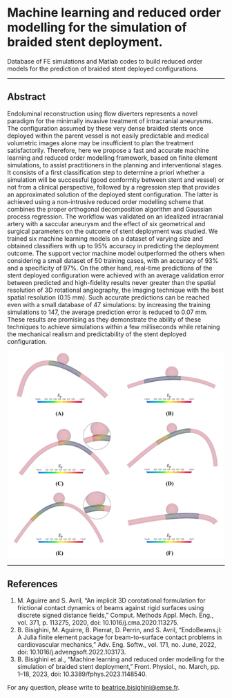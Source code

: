 # Machine learning and reduced order modelling for the simulation of braided stent deployment.

Database of FE simulations and Matlab codes to build reduced order models for the prediction of braided stent deployed configurations.

----------------------------

## Abstract
Endoluminal reconstruction using flow diverters represents a novel paradigm for the minimally invasive treatment of intracranial aneurysms. The configuration assumed by these very dense braided stents once deployed within the parent vessel is not easily predictable and medical volumetric images alone may be insufficient to plan the treatment satisfactorily. Therefore, here we propose a fast and accurate machine learning and reduced order modelling framework, based on finite element simulations, to assist practitioners in the planning and interventional stages. It consists of a first classification step to determine a priori whether a simulation will be successful (good conformity between stent and vessel) or not from a clinical perspective, followed by a regression step that provides an approximated solution of the deployed stent configuration. The latter is achieved using a non-intrusive reduced order modelling scheme that combines the proper orthogonal decomposition algorithm and Gaussian process regression. The workflow was validated on an idealized intracranial artery with a saccular aneurysm and the effect of six geometrical and surgical parameters on the outcome of stent deployment was studied. We trained six machine learning models on a dataset of varying size and obtained classifiers with up to 95\% accuracy in predicting the deployment outcome. The support vector machine model outperformed the others when considering a small dataset of 50 training cases, with an accuracy of 93\% and a specificity of 97\%. On the other hand, real-time predictions of the stent deployed configuration were achieved with an average validation error between predicted and high-fidelity results never greater than the spatial resolution of 3D rotational angiography, the imaging technique with the best spatial resolution (0.15 mm). Such accurate predictions can be reached even with a small database of 47 simulations: by increasing the training simulations to 147, the average prediction error is reduced to 0.07 mm. These results are promising as they demonstrate the ability of these techniques to achieve simulations within a few milliseconds while retaining the mechanical realism and predictability of the stent deployed configuration.

![plot](figure_stent.jpg)

----------------------------
## References

1. M. Aguirre and S. Avril, “An implicit 3D corotational formulation for frictional contact dynamics of beams against rigid surfaces using discrete signed distance fields,” Comput. Methods Appl. Mech. Eng., vol. 371, p. 113275, 2020, doi: 10.1016/j.cma.2020.113275.
2. B. Bisighini, M. Aguirre, B. Pierrat, D. Perrin, and S. Avril, “EndoBeams.jl: A Julia finite element package for beam-to-surface contact problems in cardiovascular mechanics,” Adv. Eng. Softw., vol. 171, no. June, 2022, doi: 10.1016/j.advengsoft.2022.103173.
3. B. Bisighini et al., “Machine learning and reduced order modelling for the simulation of braided stent deployment,” Front. Physiol., no. March, pp. 1–18, 2023, doi: 10.3389/fphys.2023.1148540.

For any question, please write to beatrice.bisighini@emse.fr.


